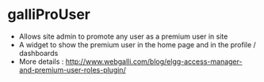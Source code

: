 galliProUser
===========
 * Allows site admin to promote any user as a premium user in site
 * A widget to show the premium user in the home page and in the profile / dashboards
 * More details : http://www.webgalli.com/blog/elgg-access-manager-and-premium-user-roles-plugin/